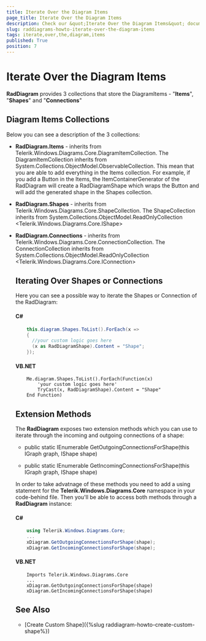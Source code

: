 ```yaml
---
title: Iterate Over the Diagram Items
page_title: Iterate Over the Diagram Items
description: Check our &quot;Iterate Over the Diagram Items&quot; documentation article for the RadDiagram {{ site.framework_name }} control.
slug: raddiagrams-howto-iterate-over-the-diagram-items
tags: iterate,over,the,diagram,items
published: True
position: 7
---
```


# Iterate Over the Diagram Items

__RadDiagram__ provides 3 collections that store the DiagramItems - "__Items__", "__Shapes__" and "__Connections__"	  

## Diagram Items Collections

Below you can see a description of the 3 collections:

* __RadDiagram.Items__ - inherits from Telerik.Windows.Diagrams.Core.DiagramItemCollection. The DiagramItemCollection inherits from System.Collections.ObjectModel.ObservableCollection<object>. This mean that you are able to add everything in the Items collection. For example, if you add a Button in the Items, the ItemContainerGenerator of the RadDiagram will create a RadDiagramShape which wraps the Button and will add the generated shape in the Shapes collection.			

* __RadDiagram.Shapes__ - inherits from Telerik.Windows.Diagrams.Core.ShapeCollection. The ShapeCollection inherits from System.Collections.ObjectModel.ReadOnlyCollection <Telerik.Windows.Diagrams.Core.IShape>			

* __RadDiagram.Connections__ - inherits from Telerik.Windows.Diagrams.Core.ConnectionCollection. The ConnectionCollection inherits from System.Collections.ObjectModel.ReadOnlyCollection <Telerik.Windows.Diagrams.Core.IConnection>			

## Iterating Over Shapes or Connections

Here you can see a possible way to iterate the Shapes or Connection of the RadDiagram:

#### __C#__
```C#
	this.diagram.Shapes.ToList().ForEach(x =>
	{
	  //your custom logic goes here
	  (x as RadDiagramShape).Content = "Shape";
	});
```

#### __VB.NET__
```VB.NET
	Me.diagram.Shapes.ToList().ForEach(Function(x)
		'your custom logic goes here'
		TryCast(x, RadDiagramShape).Content = "Shape"
	End Function)
```

## Extension Methods

The __RadDiagram__ exposes two extension methods which you can use to iterate through the incoming and outgoing connections of a shape:		

* public static IEnumerable<IConnection> GetOutgoingConnectionsForShape(this IGraph graph, IShape shape)			  

* public static IEnumerable<IConnection> GetIncomingConnectionsForShape(this IGraph graph, IShape shape)</legacyBold>				

In order to take advatnage of these methods you need to add a using statement for the __Telerik.Windows.Diagrams.Core__ namespace in your code-behind file. Then you'll be able to access both methods through a __RadDiagram__ instance:		

#### __C#__
```C#
    using Telerik.Windows.Diagrams.Core;
    ...
    xDiagram.GetOutgoingConnectionsForShape(shape);
    xDiagram.GetIncomingConnectionsForShape(shape);
```

#### __VB.NET__	
```VB.NET
    Imports Telerik.Windows.Diagrams.Core
    ...
    xDiagram.GetOutgoingConnectionsForShape(shape)
    xDiagram.GetIncomingConnectionsForShape(shape)		  
```
	
## See Also
 * [Create Custom Shape]({%slug raddiagram-howto-create-custom-shape%})